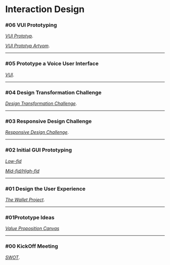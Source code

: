 # Interaction Design


### #06 VUI Prototyping 

[*VUI Prototyp*](vui_prototyp.md).

[*VUI Prototyp Artyom*](vui_artyom/index.html).

* * *

### #05 Prototype a Voice User Interface 

[*VUI*](vui.md).

* * *

### #04 Design Transformation Challenge 

[*Design Transformation Challenge*](transformation.md).

* * *

### #03 Responsive Design Challenge 

[*Responsive Design Challenge*](responsive.md).

* * *

### #02 Initial GUI Prototyping

[*Low-fid*](GUI_low.md)

[*Mid-fid/High-fid*](GUI_mid.md)

* * *

### #01 Design the User Experience 

 [*The Wallet Project*](wallet.md).

* * *

### #01Prototype Ideas 

[*Value Proposition Canvas*](VPC.md)

* * *
### #00 KickOff Meeting 

[*SWOT*](SWOT.md).
